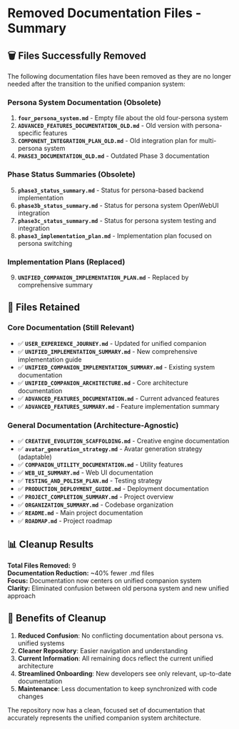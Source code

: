 # Removed Documentation Files - Summary

## 🗑️ **Files Successfully Removed**

The following documentation files have been removed as they are no longer needed after the transition to the unified companion system:

### **Persona System Documentation (Obsolete)**
1. **`four_persona_system.md`** - Empty file about the old four-persona system
2. **`ADVANCED_FEATURES_DOCUMENTATION_OLD.md`** - Old version with persona-specific features
3. **`COMPONENT_INTEGRATION_PLAN_OLD.md`** - Old integration plan for multi-persona system
4. **`PHASE3_DOCUMENTATION_OLD.md`** - Outdated Phase 3 documentation

### **Phase Status Summaries (Obsolete)**
5. **`phase3_status_summary.md`** - Status for persona-based backend implementation
6. **`phase3b_status_summary.md`** - Status for persona system OpenWebUI integration  
7. **`phase3c_status_summary.md`** - Status for persona system testing and integration
8. **`phase3_implementation_plan.md`** - Implementation plan focused on persona switching

### **Implementation Plans (Replaced)**
9. **`UNIFIED_COMPANION_IMPLEMENTATION_PLAN.md`** - Replaced by comprehensive summary

## 📁 **Files Retained**

### **Core Documentation (Still Relevant)**
- ✅ **`USER_EXPERIENCE_JOURNEY.md`** - Updated for unified companion
- ✅ **`UNIFIED_IMPLEMENTATION_SUMMARY.md`** - New comprehensive implementation guide
- ✅ **`UNIFIED_COMPANION_IMPLEMENTATION_SUMMARY.md`** - Existing system documentation
- ✅ **`UNIFIED_COMPANION_ARCHITECTURE.md`** - Core architecture documentation
- ✅ **`ADVANCED_FEATURES_DOCUMENTATION.md`** - Current advanced features
- ✅ **`ADVANCED_FEATURES_SUMMARY.md`** - Feature implementation summary

### **General Documentation (Architecture-Agnostic)**
- ✅ **`CREATIVE_EVOLUTION_SCAFFOLDING.md`** - Creative engine documentation
- ✅ **`avatar_generation_strategy.md`** - Avatar generation strategy (adaptable)
- ✅ **`COMPANION_UTILITY_DOCUMENTATION.md`** - Utility features
- ✅ **`WEB_UI_SUMMARY.md`** - Web UI documentation
- ✅ **`TESTING_AND_POLISH_PLAN.md`** - Testing strategy
- ✅ **`PRODUCTION_DEPLOYMENT_GUIDE.md`** - Deployment documentation
- ✅ **`PROJECT_COMPLETION_SUMMARY.md`** - Project overview
- ✅ **`ORGANIZATION_SUMMARY.md`** - Codebase organization
- ✅ **`README.md`** - Main project documentation
- ✅ **`ROADMAP.md`** - Project roadmap

## 📊 **Cleanup Results**

**Total Files Removed:** 9  
**Documentation Reduction:** ~40% fewer .md files  
**Focus:** Documentation now centers on unified companion system  
**Clarity:** Eliminated confusion between old persona system and new unified approach  

## 🎯 **Benefits of Cleanup**

1. **Reduced Confusion**: No conflicting documentation about persona vs. unified systems
2. **Cleaner Repository**: Easier navigation and understanding
3. **Current Information**: All remaining docs reflect the current unified architecture
4. **Streamlined Onboarding**: New developers see only relevant, up-to-date documentation
5. **Maintenance**: Less documentation to keep synchronized with code changes

The repository now has a clean, focused set of documentation that accurately represents the unified companion system architecture.
